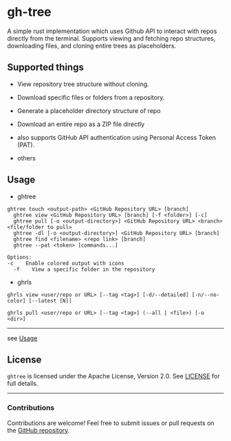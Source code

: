 # gh-tree

A simple rust implementation which uses Github API to interact with repos directly from the terminal. Supports viewing and fetching repo structures, downloading files, and cloning entire trees as placeholders.

## Supported things

- View repository tree structure without cloning.

- Download specific files or folders from a repository.

- Generate a placeholder directory structure of repo

- Download an entire repo as a ZIP file directly

- also supports GitHub API authentication using Personal Access Token (PAT).

- others

## Usage
- ghtree
```
ghtree touch <output-path> <GitHub Repository URL> [branch]
  ghtree view <GitHub Repository URL> [branch] [-f <folder>] [-c]
  ghtree pull [-o <output-directory>] <GitHub Repository URL> <branch> <file/folder to pull>
  ghtree -dl [-o <output-directory>] <GitHub Repository URL> [branch]
  ghtree find <filename> <repo link> [branch]
  ghtree --pat <token> [commands...]

Options:                                                                             -c    Enable colored output with icons
  -f    View a specific folder in the repository
```
- ghrls
 ```
ghrls view <user/repo or URL> [--tag <tag>] [-d/--detailed] [-n/--no-color] [--latest [N]]

ghrls pull <user/repo or URL> [--tag <tag>] (--all | <file>) [-o <dir>]
```
---

see [Usage](./usage.md)



## License

`ghtree` is licensed under the Apache License, Version 2.0. See [LICENSE](./LICENSE) for full details.

---

### Contributions

Contributions are welcome! Feel free to submit issues or pull requests on the [GitHub repository](https://github.com/rhythmcache/gh-tree).



